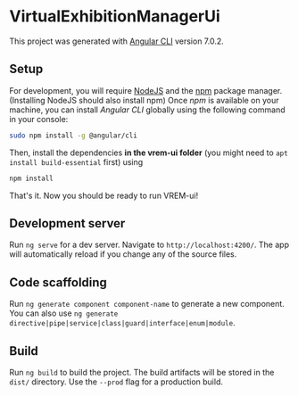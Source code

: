 # VirtualExhibitionManagerUi

This project was generated with [Angular CLI](https://github.com/angular/angular-cli) version 7.0.2.

## Setup
For development, you will require [NodeJS](https://nodejs.org) and the [npm](https://www.npmjs.com/) package manager. (Installing NodeJS should also install npm)
Once *npm* is available on your machine, you can install *Angular CLI* globally using the following command in your console:

```bash
sudo npm install -g @angular/cli
```

Then, install the dependencies **in the vrem-ui folder** (you might need to `apt install build-essential` first) using
```bash
npm install
```

That's it. Now you should be ready to run VREM-ui!

## Development server

Run `ng serve` for a dev server. Navigate to `http://localhost:4200/`. The app will automatically reload if you change any of the source files.

## Code scaffolding

Run `ng generate component component-name` to generate a new component. You can also use `ng generate directive|pipe|service|class|guard|interface|enum|module`.

## Build

Run `ng build` to build the project. The build artifacts will be stored in the `dist/` directory. Use the `--prod` flag for a production build.
